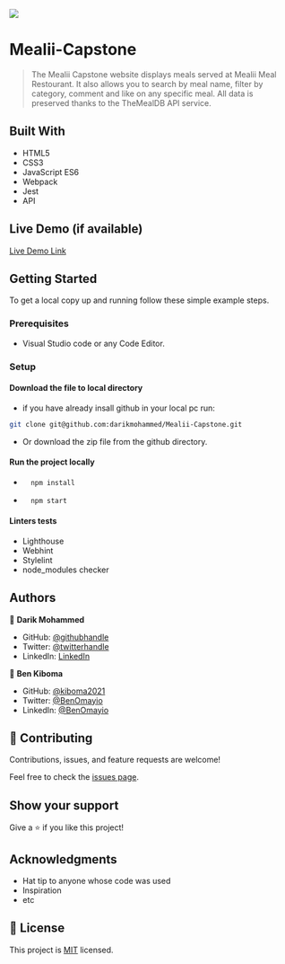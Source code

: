 ![](https://img.shields.io/badge/Microverse-blueviolet)

# Mealii-Capstone

> The Mealii Capstone website displays meals served at Mealii Meal Restourant. It also allows you to search by meal name, filter by category, comment and like on any specific meal. All data is preserved thanks to the TheMealDB API service.

## Built With

- HTML5
- CSS3
- JavaScript ES6
- Webpack
- Jest
- API
## Live Demo (if available)

[Live Demo Link](https://darikmohammed.github.io/Mealii-Capstone/ )

## Getting Started

To get a local copy up and running follow these simple example steps.

### Prerequisites

- Visual Studio code or any Code Editor.

### Setup

#### Download the file to local directory

- if you have already insall github in your local pc run:

```sh
git clone git@github.com:darikmohammed/Mealii-Capstone.git
```

- Or download the zip file from the github directory.

#### Run the project locally

- ```sh
    npm install
  ```
- ```sh
    npm start
  ```

#### Linters tests

- Lighthouse
- Webhint
- Stylelint
- node_modules checker

## Authors

👤 **Darik Mohammed**

- GitHub: [@githubhandle](https://github.com/darikmohammed)
- Twitter: [@twitterhandle](https://twitter.com/r_darik)
- LinkedIn: [LinkedIn](https://www.linkedin.com/in/darik-mohammed-57352120b/)

👤 **Ben Kiboma**

- GitHub: [@kiboma2021](https://github.com/kiboma2021)
- Twitter: [@BenOmayio](https://twitter.com/omayiobenj)
- LinkedIn: [@BenOmayio](https://www.linkedin.com/in/ben-omayio-74622469/)

## 🤝 Contributing

Contributions, issues, and feature requests are welcome!

Feel free to check the [issues page](../../issues/).

## Show your support

Give a ⭐️ if you like this project!

## Acknowledgments

- Hat tip to anyone whose code was used
- Inspiration
- etc

## 📝 License

This project is [MIT](./MIT.md) licensed.
